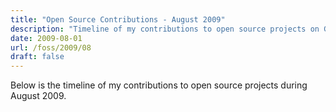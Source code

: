 ```yaml
---
title: "Open Source Contributions - August 2009"
description: "Timeline of my contributions to open source projects on GitHub during August 2009."
date: 2009-08-01
url: /foss/2009/08
draft: false
---
```


Below is the timeline of my contributions to open source projects during August 2009.

